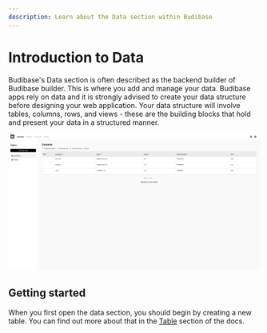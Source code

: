 ```yaml
---
description: Learn about the Data section within Budibase
---
```


# Introduction to Data

Budibase's Data section is often described as the backend builder of Budibase builder. This is where you add and manage your data. Budibase apps rely on data and it is strongly advised to create your data structure before designing your web application. Your data structure will involve tables, columns, rows, and views - these are the building blocks that hold and present your data in a structured manner. 

![](../.gitbook/assets/screenshot-2020-10-05-at-14.45.36.png)

## Getting started

When you first open the data section, you should begin by creating a new table.  You can find out more about that in the [Table](tables/) section of the docs.

